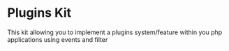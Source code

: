 # Plugins Kit

This kit allowing you to implement a plugins system/feature within you php applications using events and filter